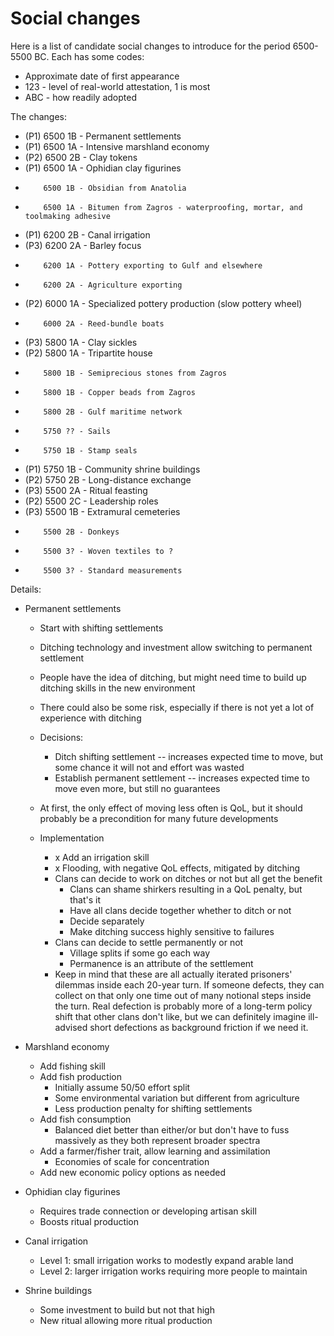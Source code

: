 # Social changes

Here is a list of candidate social changes to introduce for the
period 6500-5500 BC. Each has some codes:

*    Approximate date of first appearance
*    123 - level of real-world attestation, 1 is most
*    ABC - how readily adopted

The changes:

*    (P1) 6500 1B - Permanent settlements
*    (P1) 6500 1A - Intensive marshland economy
*    (P2) 6500 2B - Clay tokens
*    (P1) 6500 1A - Ophidian clay figurines
*         6500 1B - Obsidian from Anatolia
*         6500 1A - Bitumen from Zagros - waterproofing, mortar, and toolmaking adhesive
*    (P1) 6200 2B - Canal irrigation
*    (P3) 6200 2A - Barley focus
*         6200 1A - Pottery exporting to Gulf and elsewhere
*         6200 2A - Agriculture exporting
*    (P2) 6000 1A - Specialized pottery production (slow pottery wheel)
*         6000 2A - Reed-bundle boats 
*    (P3) 5800 1A - Clay sickles
*    (P2) 5800 1A - Tripartite house
*         5800 1B - Semiprecious stones from Zagros
*         5800 1B - Copper beads from Zagros
*         5800 2B - Gulf maritime network
*         5750 ?? - Sails
*         5750 1B - Stamp seals
*    (P1) 5750 1B - Community shrine buildings
*    (P2) 5750 2B - Long-distance exchange
*    (P3) 5500 2A - Ritual feasting
*    (P2) 5500 2C - Leadership roles
*    (P3) 5500 1B - Extramural cemeteries
*         5500 2B - Donkeys
*         5500 3? - Woven textiles to ?
*         5500 3? - Standard measurements

Details:

*   Permanent settlements

    *   Start with shifting settlements
    *   Ditching technology and investment allow switching to permanent settlement
    
    *   People have the idea of ditching, but might need time to build up ditching
        skills in the new environment
    *   There could also be some risk, especially if there is not yet a lot of
        experience with ditching
    *   Decisions:
        
        *   Ditch shifting settlement -- increases expected time to move, but some
            chance it will not and effort was wasted
        *   Establish permanent settlement -- increases expected time to move even
            more, but still no guarantees

    *   At first, the only effect of moving less often is QoL, but it should probably
        be a precondition for many future developments

    *   Implementation

        *   x Add an irrigation skill
        *   x Flooding, with negative QoL effects, mitigated by ditching
        *   Clans can decide to work on ditches or not but all get the benefit
            *   Clans can shame shirkers resulting in a QoL penalty, but that's it
            *   Have all clans decide together whether to ditch or not
            *   Decide separately
            *   Make ditching success highly sensitive to failures
        *   Clans can decide to settle permanently or not
            *   Village splits if some go each way
            *   Permanence is an attribute of the settlement
        *   Keep in mind that these are all actually iterated prisoners' dilemmas
            inside each 20-year turn. If someone defects, they can collect on that
            only one time out of many notional steps inside the turn. Real defection
            is probably more of a long-term policy shift that other clans don't like,
            but we can definitely imagine ill-advised short defections as background
            friction if we need it.

*   Marshland economy

    *   Add fishing skill
    *   Add fish production
        *   Initially assume 50/50 effort split
        *   Some environmental variation but different from agriculture
        *   Less production penalty for shifting settlements
    *   Add fish consumption
        *   Balanced diet better than either/or but don't have to fuss massively
            as they both represent broader spectra
    *   Add a farmer/fisher trait, allow learning and assimilation
        *   Economies of scale for concentration
    *   Add new economic policy options as needed
     
*   Ophidian clay figurines

    *   Requires trade connection or developing artisan skill
    *   Boosts ritual production

*   Canal irrigation
    *   Level 1: small irrigation works to modestly expand arable land
    *   Level 2: larger irrigation works requiring more people to maintain

*   Shrine buildings

    *   Some investment to build but not that high
    *   New ritual allowing more ritual production